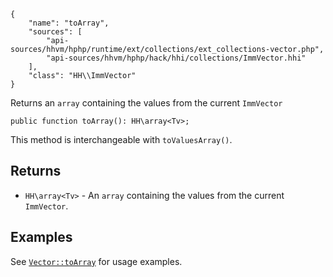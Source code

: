``` yamlmeta
{
    "name": "toArray",
    "sources": [
        "api-sources/hhvm/hphp/runtime/ext/collections/ext_collections-vector.php",
        "api-sources/hhvm/hphp/hack/hhi/collections/ImmVector.hhi"
    ],
    "class": "HH\\ImmVector"
}
```




Returns an ` array ` containing the values from the current `` ImmVector ``




``` Hack
public function toArray(): HH\array<Tv>;
```




This method is interchangeable with ` toValuesArray() `.




## Returns




+ ` HH\array<Tv> ` - An `` array `` containing the values from the current ``` ImmVector ```.




## Examples




See [` Vector::toArray `](</hack/reference/class/Vector/toArray/#examples>) for usage examples.
<!-- HHAPIDOC -->
